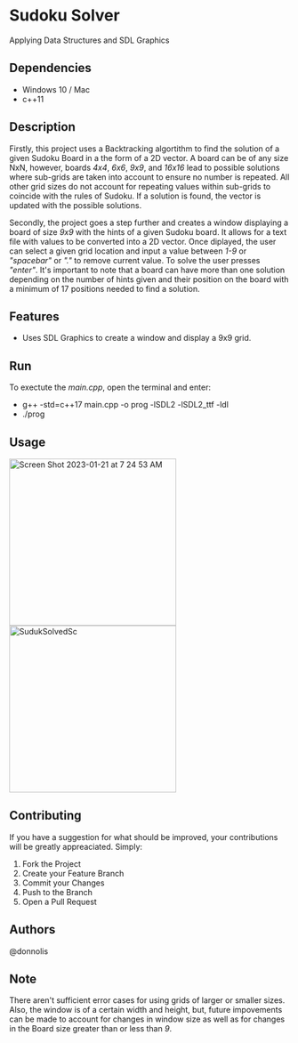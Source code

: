 # Sudoku Solver
Applying Data Structures and SDL Graphics

## Dependencies
- Windows 10 / Mac
- c++11

## Description 

Firstly, this project uses a Backtracking algortithm to find the solution of a given Sudoku Board in a the form of a 2D vector. 
A board can be of any size NxN, however, boards _4x4_, _6x6_, _9x9_, and _16x16_ lead to possible solutions where sub-grids are taken 
into account to ensure no number is repeated. All other grid sizes do not account for repeating values within sub-grids to coincide
with the rules of Sudoku. If a solution is found, the vector is updated with the possible solutions. 

Secondly, the project goes a step further and creates a window displaying a board of size _9x9_ with the hints of a given Sudoku board. 
It allows for a text file with values to be converted into a 2D vector. Once diplayed, the user can select a given grid location 
and input a value between _1-9_ or _"spacebar"_ or _"."_ to remove current value. To solve the user presses _"enter"_. It's important to note 
that a board can have more than one solution depending on the number of hints given and their position on the board with a 
minimum of 17 positions needed to find a solution.

## Features

- Uses SDL Graphics to create a window and display a 9x9 grid.

## Run 

To exectute the _main.cpp_, open the terminal and enter: 

- g++ -std=c++17 main.cpp -o prog -lSDL2 -lSDL2_ttf -ldl
- ./prog


## Usage


<img width="300" alt="Screen Shot 2023-01-21 at 7 24 53 AM" src="https://user-images.githubusercontent.com/31904474/213866683-88c50e86-8313-42d5-8c67-e394e533902f.png" align = "left">
<img width="300" alt="SudukSolvedSc" src="https://user-images.githubusercontent.com/31904474/213866651-be66bf47-4b53-4f19-b7eb-46a12f9d82bb.png">


## Contributing

If you have a suggestion for what should be improved, your contributions will be greatly appreaciated. Simply: 
1. Fork the Project
2. Create your Feature Branch 
3. Commit your Changes
4. Push to the Branch 
5. Open a Pull Request


## Authors 
@donnolis


## Note
There aren't sufficient error cases for using grids of larger or smaller sizes. Also, the window is of a certain width and height, 
but, future impovements can be made to account for changes in window size as well as for changes in the Board size greater than or less than _9_. 

